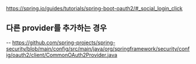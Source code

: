 https://spring.io/guides/tutorials/spring-boot-oauth2/#_social_login_click

## 다른 provider를 추가하는 경우 
--  https://github.com/spring-projects/spring-security/blob/main/config/src/main/java/org/springframework/security/config/oauth2/client/CommonOAuth2Provider.java
